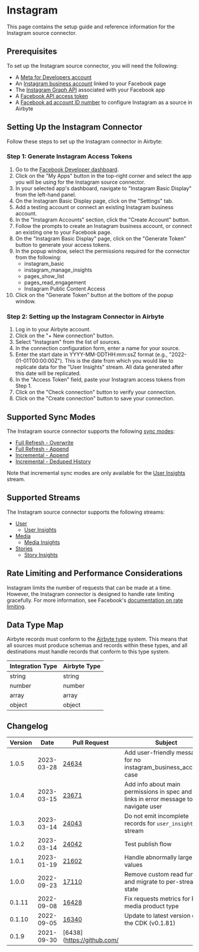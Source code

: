 # Instagram

This page contains the setup guide and reference information for the Instagram source connector.

## Prerequisites

To set up the Instagram source connector, you will need the following:

* A [Meta for Developers account](https://developers.facebook.com) 
* An [Instagram business account](https://www.facebook.com/business/help/898752960195806) linked to your Facebook page
* The [Instagram Graph API](https://developers.facebook.com/docs/instagram-api/) associated with your Facebook app
* A [Facebook API access token](https://developers.facebook.com/docs/facebook-login/access-tokens/#usertokens)
* A [Facebook ad account ID number](https://www.facebook.com/business/help/1492627900875762) to configure Instagram as a source in Airbyte

## Setting Up the Instagram Connector

Follow these steps to set up the Instagram connector in Airbyte:

### Step 1: Generate Instagram Access Tokens

1. Go to the [Facebook Developer dashboard](https://developers.facebook.com/).
2. Click on the "My Apps" button in the top-right corner and select the app you will be using for the Instagram source connector.
3. In your selected app's dashboard, navigate to "Instagram Basic Display" from the left-hand panel.
4. On the Instagram Basic Display page, click on the "Settings" tab.
5. Add a testing account or connect an existing Instagram business account.
6. In the "Instagram Accounts" section, click the "Create Account" button.
7. Follow the prompts to create an Instagram business account, or connect an existing one to your Facebook page.
8. On the "Instagram Basic Display" page, click on the "Generate Token" button to generate your access tokens.
9. In the popup window, select the permissions required for the connector from the following:
    * instagram_basic
    * instagram_manage_insights
    * pages_show_list
    * pages_read_engagement
    * Instagram Public Content Access
10. Click on the "Generate Token" button at the bottom of the popup window.

### Step 2: Setting up the Instagram Connector in Airbyte

1. Log in to your Airbyte account.
2. Click on the "+ New connection" button.
3. Select "Instagram" from the list of sources.
4. In the connection configuration form, enter a name for your source.
5. Enter the start date in YYYY-MM-DDTHH:mm:ssZ format (e.g., "2022-01-01T00:00:00Z"). This is the date from which you would like to replicate data for the "User Insights" stream. All data generated after this date will be replicated.
6. In the "Access Token" field, paste your Instagram access tokens from Step 1.
7. Click on the "Check connection" button to verify your connection.
8. Click on the "Create connection" button to save your connection.

## Supported Sync Modes

The Instagram source connector supports the following [sync modes](https://docs.airbyte.io/core-concepts/streams/connection-sync-modes):

- [Full Refresh - Overwrite](https://docs.airbyte.io/dbt/overwriting-data)
- [Full Refresh - Append](https://docs.airbyte.io/dbt/appending-data)
- [Incremental - Append](https://docs.airbyte.io/dbt/incremental-ingestion)
- [Incremental - Deduped History](https://docs.airbyte.io/dbt/incremental-ingestion)

Note that incremental sync modes are only available for the [User Insights](https://developers.facebook.com/docs/instagram-api/reference/ig-user/insights) stream.

## Supported Streams

The Instagram source connector supports the following streams:

- [User](https://developers.facebook.com/docs/instagram-api/reference/ig-user)
    - [User Insights](https://developers.facebook.com/docs/instagram-api/reference/ig-user/insights)
- [Media](https://developers.facebook.com/docs/instagram-api/reference/ig-user/media)
    - [Media Insights](https://developers.facebook.com/docs/instagram-api/reference/ig-media/insights)
- [Stories](https://developers.facebook.com/docs/instagram-api/reference/ig-user/stories/)
    - [Story Insights](https://developers.facebook.com/docs/instagram-api/reference/ig-media/insights)

## Rate Limiting and Performance Considerations

Instagram limits the number of requests that can be made at a time. However, the Instagram connector is designed to handle rate limiting gracefully. For more information, see Facebook's [documentation on rate limiting](https://developers.facebook.com/docs/graph-api/overview/rate-limiting/#instagram-graph-api).

## Data Type Map

Airbyte records must conform to the [Airbyte type](https://docs.airbyte.io/introduction/airbyte-specification#airbyte-data-types) system. This means that all sources must produce schemas and records within these types, and all destinations must handle records that conform to this type system.

| Integration Type | Airbyte Type |
| ---------------- | ------------ |
| string           | string       |
| number           | number       |
| array            | array        |
| object           | object       |

## Changelog

| Version | Date       | Pull Request                                             | Subject                                                                                                         |
| ------- | ---------- | -------------------------------------------------------- | ---------------------------------------------------------------------------------------------------------------- |
| 1.0.5   | 2023-03-28 | [24634](https://github.com/airbytehq/airbyte/pull/24634) | Add user-friendly message for no instagram_business_accounts case                                               |
| 1.0.4   | 2023-03-15 | [23671](https://github.com/airbytehq/airbyte/pull/23671) | Add info about main permissions in spec and doc links in error message to navigate user                         |
| 1.0.3   | 2023-03-14 | [24043](https://github.com/airbytehq/airbyte/pull/24043) | Do not emit incomplete records for `user_insights` stream                                                       |
| 1.0.2   | 2023-03-14 | [24042](https://github.com/airbytehq/airbyte/pull/24042) | Test publish flow                                                                                               |
| 1.0.1   | 2023-01-19 | [21602](https://github.com/airbytehq/airbyte/pull/21602) | Handle abnormally large state values                                                                            |
| 1.0.0   | 2022-09-23 | [17110](https://github.com/airbytehq/airbyte/pull/17110) | Remove custom read function and migrate to per-stream state                                                     |
| 0.1.11  | 2022-09-08 | [16428](https://github.com/airbytehq/airbyte/pull/16428) | Fix requests metrics for Reels media product type                                                               |
| 0.1.10  | 2022-09-05 | [16340](https://github.com/airbytehq/airbyte/pull/16340) | Update to latest version of the CDK (v0.1.81)                                                                   |
| 0.1.9   | 2021-09-30 | [6438](https://github.com/
